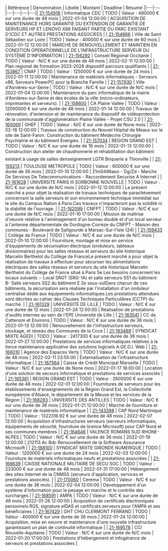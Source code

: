 | Référence | Dénomination | Libellé | Montant | Deadline | Résumé ||---|---|---|---|---|---|| [21-154918](https://www.boamp.fr/avis/detail/21-154918) | Informatique CDC 
 | TODO | Valeur : 480000 € sur une durée de 48 mois | 2022-01-04 12:00:00 | ACQUISITION DE MAINTENANCE HORS GARANTIE OU EXTENSION DE GARANTIE DE SERVEURS HP ET LENOVO X86 FAISANT PARTIE DU PARC EXISTANT D'ICDC ET AUTRES PRESTATIONS ASSOCIEES 
 |
| [21-154866](https://www.boamp.fr/avis/detail/21-154866) | Ville de Saint Sébastien sur Loire 
 | TODO | Valeur : 400000 € sur une durée de 60 mois | 2022-01-12 12:00:00 | MARCHE DE RENOUVELLEMENT ET MAINTIEN EN CONDITION OPERATIONNELLE DE L'INFRASTRUCTURE SERVEUR DU SYSTÈME D'INFORMATION 
 |
| [21-156292](https://www.boamp.fr/avis/detail/21-156292) | Conseil Régional Occitanie 
 | TODO | Valeur : N/C € sur une durée de 48 mois | 2022-02-11 12:00:00 | Plan regional de formation 2023-2026 dispositif parcours qualifiants 
 |
| [21-153867](https://www.boamp.fr/avis/detail/21-153867) | CNAF 
 | TODO | Valeur : 1250000 € sur une durée de 24 mois | 2022-01-11 12:00:00 | Maintenance de matériels informatiques - Serveurs x86, Serveurs PowerPC pour la Branche Famille 
 |
| [21-157930](https://www.boamp.fr/avis/detail/21-157930) | Ville d'Asnières-sur-Seine 
 | TODO | Valeur : N/C € sur une durée de N/C mois | 2022-01-04 12:00:00 | Maintenance du parc informatique de la mairie d'Asnières-sur-Seine et des écoles de la ville (micro-ordinateurs, imprimantes et serveurs). 
 |
| [21-158600](https://www.boamp.fr/avis/detail/21-158600) | CA Plaine Vallée 
 | TODO | Valeur : 12000000 € sur une durée de 48 mois | 2022-01-14 12:00:00 | Travaux de rénovation, d'extension et de maintenance du dispositif de vidéoprotection de la communauté d'agglomération Plaine Vallée - Projet CSU 2.0 
 |
| [21-160069](https://www.boamp.fr/avis/detail/21-160069) | GHEF 
 | TODO | Valeur : N/C € sur une durée de None mois | 2022-02-18 12:00:00 | Travaux de construction du Nouvel Hôpital de Meaux sur le site de Saint-Faron. Construction du bâtiment Médecine Chirurgie Psychiatrie et du bâtiment Energies. 
 |
| [21-157034](https://www.boamp.fr/avis/detail/21-157034) | REGION GRAND EST 
 | TODO | Valeur : N/C € sur une durée de 18 mois | 2022-01-13 12:00:00 | Construction dun atelier de chaudronnerie et réhabilitation dun bâtiment existant à usage de salles denseignement LGTR Briquerie à Thionville 
 |
| [21-159213](https://www.boamp.fr/avis/detail/21-159213) | TOULOUSE METROPOLE 
 | TODO | Valeur : 600000 € sur une durée de 36 mois | 2022-01-10 12:00:00 | 21m0486aoo - Dg/Zd - Marche De Services De Telecommunications - Raccordement Securise A Internet 
 |
| [21-161628](https://www.boamp.fr/avis/detail/21-161628) | UNIVERSITE PARIS III SORBONNE NOUVELLE 
 | TODO | Valeur : N/C € sur une durée de N/C mois | 2022-01-12 12:00:00 | Le présent marché a pour objet la réalisation de travaux techniques de parachèvement concernant la salle serveurs et son environnement technique immédiat sur le site du Campus Nation à Paris.Ces travaux n'impacteront pas la solidité ni la stabilité de l'ouvrage. 
 |
| [21-162099](https://www.boamp.fr/avis/detail/21-162099) | CNFPT 
 | TODO | Valeur : N/C € sur une durée de N/C mois | 2022-01-10 17:00:00 | Mission de maîtrise d'oeuvre relative à l'aménagement d'un bureau double et d'un local serveur à l'antenne départementale de Dordogne-Corrèze du CNFPT - Maison des communes - Boulevard de Saltgourde à Marsac-Sur-l'Isle (24) 
 |
| [21-159433](https://www.boamp.fr/avis/detail/21-159433) | Collège de France 
 | TODO | Valeur : N/C € sur une durée de N/C mois | 2022-01-10 12:00:00 | Fourniture, montage et mise en service d'équipements de sécurisation électrique (onduleurs, tableaux divisionnaires) pour les salles réseaux et serveurs du site historique Marcelin Berthelot du Collège de FranceLe présent marché a pour objet la réalisation de travaux à effectuer pour sécuriser les alimentations électriques des salles réseaux et serveurs du site historique Marcelin Berthelot du Collège de France situé à Paris 5e.Les besoins concernent les locaux suivants :- Local SRGT (SRG-1A) et salle serveurs SS1 du bâtiment B- Salle serveurs SS2 du bâtiment E 2e sous-solDans chacun de ces bâtiments, la sécurisation sera réalisée par l'installation d'un onduleur centralisé dédié aux équipements informatiques.Les prestations attendues sont décrites au cahier des Clauses Techniques Particulières (CCTP) du marché. 
 |
| [21-161329](https://www.boamp.fr/avis/detail/21-161329) | UNIVERSITE DE LILLE 
 | TODO | Valeur : N/C € sur une durée de 12 mois | 2022-01-24 12:00:00 | Réalisation de prestations d'audits internes au sein de l'EPE Université de Lille 
 |
| [21-163541](https://www.boamp.fr/avis/detail/21-163541) | CC de Cattenom et Environs 
 | TODO | Valeur : N/C € sur une durée de 36 mois | 2022-01-13 12:00:00 | Renouvellement de l'infrastructure serveurs, stockage, et réseau des Communes de la Ccce 
 |
| [21-163489](https://www.boamp.fr/avis/detail/21-163489) | SYNDICAT MIXTE AGEDI 
 | TODO | Valeur : 2417300 € sur une durée de 36 mois | 2022-01-27 12:00:00 | Prestations de services informatiques relatives à la tierce maintenance applicative des solutions logiciels A.GE.D.I. Web 
 |
| [21-166010](https://www.boamp.fr/avis/detail/21-166010) | Agence des Espaces Verts 
 | TODO | Valeur : N/C € sur une durée de 48 mois | 2022-02-11 23:55:00 | Externalisation de l'infrastructure informatique 
 |
| [21-167564](https://www.boamp.fr/avis/detail/21-167564) | Caisse de Crédit Municipal Marseille 
 | TODO | Valeur : N/C € sur une durée de None mois | 2022-01-17 16:00:00 | Location d'une solution de secours informatique et prestations de services associés 
 |
| [21-165381](https://www.boamp.fr/avis/detail/21-165381) | REGION GRAND EST 
 | TODO | Valeur : 2600000 € sur une durée de 48 mois | 2022-02-01 12:00:00 | Fournitures de serveurs pour les établissements d'enseignements de la Région Grand Est, la Collectivité européenne d'Alsace, le département de la Meuse et les services de la Région 
 |
| [21-168293](https://www.boamp.fr/avis/detail/21-168293) | UNIVERSITE DES ANTILLES 
 | TODO | Valeur : N/C € sur une durée de 36 mois | 2022-01-21 12:00:00 | Marché de fourniture et maintenance de matériels informatique 
 |
| [21-143398](https://www.boamp.fr/avis/detail/21-143398) | CAP Nord Martinique 
 | TODO | Valeur : 1322316.92 € sur une durée de 48 mois | 2022-02-07 12:00:00 | Acquisition d'infrastructures serveurs (serveurs informatiques, équipements de sécurité, fourniture de licence Microsoft) pour CAP Nord et ses communes membres 
 |
| [21-164646](https://www.boamp.fr/avis/detail/21-164646) | VALENCE ROMANS SUD RHONE-ALPES 
 | TODO | Valeur : N/C € sur une durée de 36 mois | 2022-01-19 12:00:00 | 212113 Ac Bdc Renouvellement de la Software Assurance Microsoft 
 |
| [21-168100](https://www.boamp.fr/avis/detail/21-168100) | SYNDICAT MIXTE GIRONDE NUMERIQUE 
 | TODO | Valeur : 1200000 € sur une durée de 24 mois | 2022-02-03 12:00:00 | Fourniture de matériels informatiques neufs et prestations associées 
 |
| [21-168639](https://www.boamp.fr/avis/detail/21-168639) | CAISSE NATIONALE MILITAIRE DE SECU SOC 
 | TODO | Valeur : 233000 € sur une durée de 48 mois | 2022-01-31 17:00:00 | Hébergement des sites Internet de la CNMSS (serveurs d'application, services et prestations associés). 
 |
| [21-170060](https://www.boamp.fr/avis/detail/21-170060) | Cerema 
 | TODO | Valeur : N/C € sur une durée de 36 mois | 2022-02-04 12:00:00 | Développement d'un système d'information pour le pesage en marche et le contrôle des surcharges 
 |
| [21-168591](https://www.boamp.fr/avis/detail/21-168591) | AMPA 
 | TODO | Valeur : N/C € sur une durée de 48 mois | 2022-01-26 12:00:00 | Acquisition de certificats électroniques personnels RGS, signature eIDAS et certificats serveurs pour l'AMPA et ses bénéficiaires 
 |
| [21-167429](https://www.boamp.fr/avis/detail/21-167429) | GHT CHU CLERMONT FERRAND 
 | TODO | Valeur : 400000 € sur une durée de 36 mois | 2022-01-24 12:00:00 | Acquisition, mise en oeuvre et maintenance d'une nouvelle infrastructure garantissant un plan de continuité informatique 
 |
| [21-169578](https://www.boamp.fr/avis/detail/21-169578) | CCI Nouvelle-Aquitaine 
 | TODO | Valeur : N/C € sur une durée de N/C mois | 2022-01-20 17:00:00 | Prestations d'hébergement et infogérance de serveurs et prestations associées 
 |
